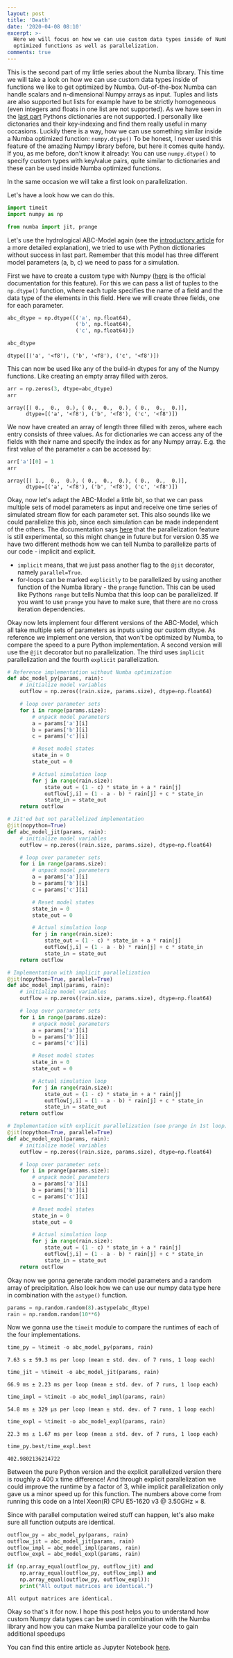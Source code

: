 ```yaml
---
layout: post
title: 'Death'
date: '2020-04-08 08:10'
excerpt: >-
  Here we will focus on how we can use custom data types inside of Numba
  optimized functions as well as parallelization.
comments: true
---
```


This is the second part of my little series about the Numba library. This time we will take a look on how we can use custom data types inside of functions we like to get optimized by Numba. Out-of-the-box Numba can handle scalars and n-dimensional Numpy arrays as input. Tuples and lists are also supported but lists for example have to be strictly homogeneous (even integers and floats in one list are not supported). As we have seen in the [last part](https://kratzert.github.io/2017/09/21/numba-series-part-1-the-jit-decorator-and-some-more-numba-basics.html) Pythons dictionaries are not supported. I personally like dictonaries and their key-indexing and find them really useful in many occasions. Luckily there is a way, how we can use something similar inside a Numba optimized function: `numpy.dtype()`
To be honest, I never used this feature of the amazing Numpy library before, but here it comes quite handy. If you, as me before, don't know it already: You can use `numpy.dtype()` to specify custom types with key/value pairs, quite similar to dictionaries and these can be used inside Numba optimized functions.

In the same occasion we will take a first look on parallelization.

Let's have a look how we can do this.


```python
import timeit
import numpy as np

from numba import jit, prange
```

Let's use the hydrological ABC-Model again (see the [introductory article](https://kratzert.github.io/2017/09/12/introduction-to-the-numba-library.html) for a more detailed explanation), we tried to use with Python dictionaries without success in last part. Remember that this model has three different model parameters (a, b, c) we need to pass for a simulation.

First we have to create a custom type with Numpy ([here](https://docs.scipy.org/doc/numpy-1.13.0/reference/arrays.dtypes.html) is the official documentation for this feature). For this we can pass a list of tuples to the `np.dtype()` function, where each tuple specifies the name of a field and the data type of the elements in this field. Here we will create three fields, one for each parameter.


```python
abc_dtype = np.dtype([('a', np.float64),
                      ('b', np.float64),
                      ('c', np.float64)])

abc_dtype
```

    dtype([('a', '<f8'), ('b', '<f8'), ('c', '<f8')])


This can now be used like any of the build-in dtypes for any of the Numpy functions. Like creating an empty array filled with zeros.


```python
arr = np.zeros(3, dtype=abc_dtype)
arr
```

    array([( 0.,  0.,  0.), ( 0.,  0.,  0.), ( 0.,  0.,  0.)],
          dtype=[('a', '<f8'), ('b', '<f8'), ('c', '<f8')])


We now have created an array of length three filled with zeros, where each entry consists of three values. As for dictionaries we can access any of the fields with their name and specify the index as for any Numpy array. E.g. the first value of the parameter `a` can be accessed by:


```python
arr['a'][0] = 1
arr
```

    array([( 1.,  0.,  0.), ( 0.,  0.,  0.), ( 0.,  0.,  0.)],
          dtype=[('a', '<f8'), ('b', '<f8'), ('c', '<f8')])


Okay, now let's adapt the ABC-Model a little bit, so that we can pass multiple sets of model parameters as input and receive one time series of simulated stream flow for each parameter set. This also sounds like we could parallelize this job, since each simulation can be made independent of the others. The documentation says [here](http://numba.pydata.org/numba-doc/0.35.0/user/parallel.html) that the parallelization feature is still experimental, so this might change in future but for version 0.35 we have two different methods how we can tell Numba to parallelize parts of our code - implicit and explicit.

- `implicit` means, that we just pass another flag to the `@jit` decorator, namely `parallel=True`.
- for-loops can be marked `explicitly` to be parallelized by using another function of the Numba library - the `prange` function. This can be used like Pythons `range` but tells Numba that this loop can be parallelized. If you want to use `prange` you have to make sure, that there are no cross iteration dependencies.

Okay now lets implement four different versions of the ABC-Model, which all take multiple sets of parameters as inputs using our custom dtype. As reference we implement one version, that won't be optimized by Numba, to compare the speed to a pure Python implementation. A second version will use the `@jit` decorator but no parallelization. The third uses `implicit` parallelization and the fourth `explicit` parallelization.


```python
# Reference implementation without Numba optimization
def abc_model_py(params, rain):
    # initialize model variables
    outflow = np.zeros((rain.size, params.size), dtype=np.float64)

    # loop over parameter sets
    for i in range(params.size):
        # unpack model parameters
        a = params['a'][i]
        b = params['b'][i]
        c = params['c'][i]

        # Reset model states
        state_in = 0
        state_out = 0

        # Actual simulation loop
        for j in range(rain.size):
            state_out = (1 - c) * state_in + a * rain[j]
            outflow[j,i] = (1 - a - b) * rain[j] + c * state_in
            state_in = state_out
    return outflow

# Jit'ed but not parallelized implementation
@jit(nopython=True)
def abc_model_jit(params, rain):
    # initialize model variables
    outflow = np.zeros((rain.size, params.size), dtype=np.float64)

    # loop over parameter sets
    for i in range(params.size):
        # unpack model parameters
        a = params['a'][i]
        b = params['b'][i]
        c = params['c'][i]

        # Reset model states
        state_in = 0
        state_out = 0

        # Actual simulation loop
        for j in range(rain.size):
            state_out = (1 - c) * state_in + a * rain[j]
            outflow[j,i] = (1 - a - b) * rain[j] + c * state_in
            state_in = state_out
    return outflow

# Implementation with implicit parallelization
@jit(nopython=True, parallel=True)
def abc_model_impl(params, rain):
    # initialize model variables
    outflow = np.zeros((rain.size, params.size), dtype=np.float64)

    # loop over parameter sets
    for i in range(params.size):
        # unpack model parameters
        a = params['a'][i]
        b = params['b'][i]
        c = params['c'][i]

        # Reset model states
        state_in = 0
        state_out = 0

        # Actual simulation loop
        for j in range(rain.size):
            state_out = (1 - c) * state_in + a * rain[j]
            outflow[j,i] = (1 - a - b) * rain[j] + c * state_in
            state_in = state_out
    return outflow

# Implementation with explicit parallelization (see prange in 1st loop)
@jit(nopython=True, parallel=True)
def abc_model_expl(params, rain):
    # initialize model variables
    outflow = np.zeros((rain.size, params.size), dtype=np.float64)

    # loop over parameter sets
    for i in prange(params.size):
        # unpack model parameters
        a = params['a'][i]
        b = params['b'][i]
        c = params['c'][i]

        # Reset model states
        state_in = 0
        state_out = 0

        # Actual simulation loop
        for j in range(rain.size):
            state_out = (1 - c) * state_in + a * rain[j]
            outflow[j,i] = (1 - a - b) * rain[j] + c * state_in
            state_in = state_out
    return outflow
```

Okay now we gonna generate random model parameters and a random array of precipitation. Also look how we can use our numpy data type here in combination with the `astype()` function.


```python
params = np.random.random(8).astype(abc_dtype)
rain = np.random.random(10**6)
```

Now we gonna use the `timeit` module to compare the runtimes of each of the four implementations.


```python
time_py = %timeit -o abc_model_py(params, rain)
```

    7.63 s ± 59.3 ms per loop (mean ± std. dev. of 7 runs, 1 loop each)


```python
time_jit = %timeit -o abc_model_jit(params, rain)
```

    66.9 ms ± 2.23 ms per loop (mean ± std. dev. of 7 runs, 1 loop each)


```python
time_impl = %timeit -o abc_model_impl(params, rain)
```

    54.8 ms ± 329 µs per loop (mean ± std. dev. of 7 runs, 1 loop each)


```python
time_expl = %timeit -o abc_model_expl(params, rain)
```

    22.3 ms ± 1.67 ms per loop (mean ± std. dev. of 7 runs, 1 loop each)


```python
time_py.best/time_expl.best
```

    402.9802136214722


Between the pure Python version and the explicit parallelized version there is roughly a 400 x time difference! And through explicit parallelization we could improve the runtime by a factor of 3, while implicit parallelization only gave us a minor speed up for this function. The numbers above come from running this code on a Intel Xeon(R) CPU E5-1620 v3 @ 3.50GHz × 8.

Since with parallel computation weired stuff can happen, let's also make sure all function outputs are identical.


```python
outflow_py = abc_model_py(params, rain)
outflow_jit = abc_model_jit(params, rain)
outflow_impl = abc_model_impl(params, rain)
outflow_expl = abc_model_expl(params, rain)
```


```python
if (np.array_equal(outflow_py, outflow_jit) and
    np.array_equal(outflow_py, outflow_impl) and
    np.array_equal(outflow_py, outflow_expl)):
    print("All output matrices are identical.")
```

    All output matrices are identical.


Okay so that's it for now. I hope this post helps you to understand how custom Numpy data types can be used in combination with the Numba library and how you can make Numba parallelize your code to gain additional speedups

You can find this entire article as Jupyter Notebook [here](https://github.com/kratzert/numba_tutorials/blob/master/Part_2_custom_dtypes_and_parallelization.ipynb).
